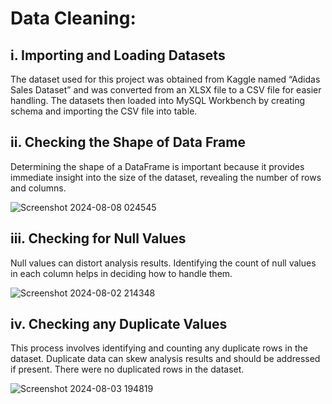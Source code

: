 # Data Cleaning: #

## i. Importing and Loading Datasets ##

The dataset used for this project was obtained from Kaggle named “Adidas Sales Dataset” and was converted from an XLSX file to a CSV file for easier handling. The datasets then loaded into MySQL Workbench by creating schema and importing the CSV file into table.

## ii. Checking the Shape of Data Frame ##
Determining the shape of a DataFrame is important because it provides immediate insight into the size of the dataset, revealing the number of rows and columns.

![Screenshot 2024-08-08 024545](https://github.com/user-attachments/assets/d2209599-355d-4b34-8c98-bfaa47b33644)

## iii. Checking for Null Values ##
Null values can distort analysis results. Identifying the count of null values in each column helps in deciding how to handle them.

![Screenshot 2024-08-02 214348](https://github.com/user-attachments/assets/0eaed67f-5c1f-4368-8ac7-f5d3f55cb3a3)

## iv. Checking any Duplicate Values ##
This process involves identifying and counting any duplicate rows in the dataset. Duplicate data can skew analysis results and should be addressed if present. There were no duplicated rows in the dataset.

![Screenshot 2024-08-03 194819](https://github.com/user-attachments/assets/d64003b1-0ccf-450a-a0fd-02c1ed11f1ab)










